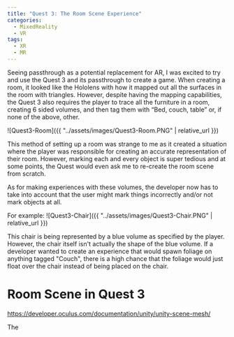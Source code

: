```yaml
---
title: "Quest 3: The Room Scene Experience"
categories:
  - MixedReality
  - VR
tags:
  - XR
  - MR
---
```


Seeing passthrough as a potential replacement for AR, I was excited to try and use the Quest 3 and its passthrough to create a game. When creating a room, it looked like the Hololens with how it mapped out all the surfaces in the room with triangles. However, despite having the mapping capabilities, the Quest 3 also requires the player to trace all the furniture in a room, creating 6 sided volumes, and then tag them with “Bed, couch, table” or, if none of the above, other.

![Quest3-Room]({{ "../assets/images/Quest3-Room.PNG" | relative_url }})

This method of setting up a room was strange to me as it created a situation where the player was responsible for creating an accurate representation of their room. However, marking each and every object is super tedious and at some points, the Quest would even ask me to re-create the room scene from scratch.

As for making experiences with these volumes, the developer now has to take into account that the user might mark things incorrectly and/or not mark objects at all.

For example:
![Quest3-Chair]({{ "../assets/images/Quest3-Chair.PNG" | relative_url }})

This chair is being represented by a blue volume as specified by the player. However, the chair itself isn't actually the shape of the blue volume. If a developer wanted to create an experience that would spawn foliage on anything tagged "Couch", there is a high chance that the foliage would just float over the chair instead of being placed on the chair.

# Room Scene in Quest 3
https://developer.oculus.com/documentation/unity/unity-scene-mesh/

The 



